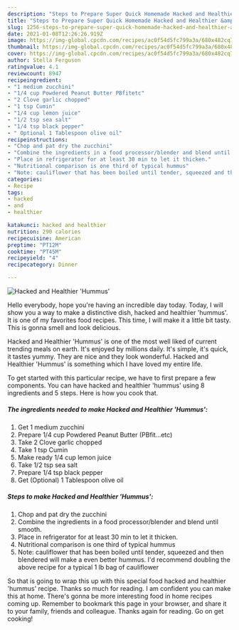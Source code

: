 ```yaml
---
description: "Steps to Prepare Super Quick Homemade Hacked and Healthier &amp;#39;Hummus&amp;#39;"
title: "Steps to Prepare Super Quick Homemade Hacked and Healthier &amp;#39;Hummus&amp;#39;"
slug: 1256-steps-to-prepare-super-quick-homemade-hacked-and-healthier-and-39-hummus-and-39
date: 2021-01-08T12:26:26.919Z
image: https://img-global.cpcdn.com/recipes/ac0f54d5fc799a3a/680x482cq70/hacked-and-healthier-hummus-recipe-main-photo.jpg
thumbnail: https://img-global.cpcdn.com/recipes/ac0f54d5fc799a3a/680x482cq70/hacked-and-healthier-hummus-recipe-main-photo.jpg
cover: https://img-global.cpcdn.com/recipes/ac0f54d5fc799a3a/680x482cq70/hacked-and-healthier-hummus-recipe-main-photo.jpg
author: Stella Ferguson
ratingvalue: 4.1
reviewcount: 8947
recipeingredient:
- "1 medium zucchini"
- "1/4 cup Powdered Peanut Butter PBfitetc"
- "2 Clove garlic chopped"
- "1 tsp Cumin"
- "1/4 cup lemon juice"
- "1/2 tsp sea salt"
- "1/4 tsp black pepper"
- " Optional 1 Tablespoon olive oil"
recipeinstructions:
- "Chop and pat dry the zucchini"
- "Combine the ingredients in a food processor/blender and blend until smooth."
- "Place in refrigerator for at least 30 min to let it thicken."
- "Nutritional comparison is one third of typical hummus"
- "Note: cauliflower that has been boiled until tender, squeezed and then blendered will make a even better hummus. I&#39;d recommend doubling the above recipe for a typical 1 lb bag of cauliflower"
categories:
- Recipe
tags:
- hacked
- and
- healthier

katakunci: hacked and healthier 
nutrition: 290 calories
recipecuisine: American
preptime: "PT12M"
cooktime: "PT45M"
recipeyield: "4"
recipecategory: Dinner

---
```



![Hacked and Healthier &#39;Hummus&#39;](https://img-global.cpcdn.com/recipes/ac0f54d5fc799a3a/680x482cq70/hacked-and-healthier-hummus-recipe-main-photo.jpg)

Hello everybody, hope you're having an incredible day today. Today, I will show you a way to make a distinctive dish, hacked and healthier &#39;hummus&#39;. It is one of my favorites food recipes. This time, I will make it a little bit tasty. This is gonna smell and look delicious.



Hacked and Healthier &#39;Hummus&#39; is one of the most well liked of current trending meals on earth. It's enjoyed by millions daily. It's simple, it's quick, it tastes yummy. They are nice and they look wonderful. Hacked and Healthier &#39;Hummus&#39; is something which I have loved my entire life.


To get started with this particular recipe, we have to first prepare a few components. You can have hacked and healthier &#39;hummus&#39; using 8 ingredients and 5 steps. Here is how you cook that.

<!--inarticleads1-->

##### The ingredients needed to make Hacked and Healthier &#39;Hummus&#39;:

1. Get 1 medium zucchini
1. Prepare 1/4 cup Powdered Peanut Butter (PBfit...etc)
1. Take 2 Clove garlic chopped
1. Take 1 tsp Cumin
1. Make ready 1/4 cup lemon juice
1. Take 1/2 tsp sea salt
1. Prepare 1/4 tsp black pepper
1. Get  (Optional) 1 Tablespoon olive oil




<!--inarticleads2-->

##### Steps to make Hacked and Healthier &#39;Hummus&#39;:

1. Chop and pat dry the zucchini
1. Combine the ingredients in a food processor/blender and blend until smooth.
1. Place in refrigerator for at least 30 min to let it thicken.
1. Nutritional comparison is one third of typical hummus
1. Note: cauliflower that has been boiled until tender, squeezed and then blendered will make a even better hummus. I&#39;d recommend doubling the above recipe for a typical 1 lb bag of cauliflower




So that is going to wrap this up with this special food hacked and healthier &#39;hummus&#39; recipe. Thanks so much for reading. I am confident you can make this at home. There's gonna be more interesting food in home recipes coming up. Remember to bookmark this page in your browser, and share it to your family, friends and colleague. Thanks again for reading. Go on get cooking!
